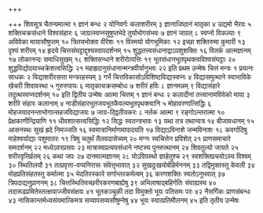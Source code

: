 +++

+++
शिवसूत्र चैतन्यमात्मा १ ज्ञानं बन्धः २ योनिवर्गः कलाशरीरम् ३
ज्ञानाधिष्ठानं मातृका ४ उद्यमो भैरवः ५
शक्तिचक्रसंधाने विश्वसंहारः ६
जाग्रत्स्वप्नसुषुप्तभेदे
तुर्याभोगसंभवः ७ ज्ञानं जाग्रत् ८ स्वप्नो विकल्पाः ९ अविवेका
मायासौषुप्तम् १० त्रितयभोक्ता वीरेशः ११ विस्मयो
योगभूमिकाः १२ इच्छा शक्तिरुमा कुमारी १३ दृश्यं शरीरम्
१४ हृदये चित्तसंघट्टाद्दृश्यस्वापदर्शनम् १५
शुद्धतत्त्वसंधानाद्वाऽपशुशक्तिः
१६ वितर्क आत्मज्ञानम् १७ लोकानन्दः समाधिसुखम् १८ शक्तिसन्धाने
शरीरोत्पत्तिः १९ भूतसंधानभूतपृथक्त्वविश्वसंघट्टाः
२० शुद्धविद्योदयाच्चक्रेशत्वसिद्धिः २१
महाह्रदानुसंधानान्मन्त्रवीर्यानुभवः
२२ इति प्रथम उन्मेषः चित्तं मन्त्रः १ प्रयत्नः साधकः २ विद्याशरीरसत्ता
मन्त्ररहस्यम् ३ गर्भे चित्तविकासोऽविशिष्टविद्यास्वप्नः ४
विद्यासमुत्थाने स्वाभाविके खेचरी शिवावस्था ५
गुरुरुपायः ६ मातृकाचक्रसम्बोधः ७ शरीरं हविः ८ ज्ञानमन्नम् ९
विद्यासंहारे तदुत्थस्वप्नदर्शनम् १० इति द्वितीय उन्मेषः आत्मा
चित्तम् १ ज्ञानं बन्धः २ कलादीनां तत्त्वानामविवेको माया ३ शरीरे संहारः
कलानाम् ४ नाडीसंहारभूतजयभूतकैवल्यभूतपृथक्त्वानि ५ मोहावरणात्सिद्धिः ६
मोहजयादनन्ताभोगात्सहजविद्याजयः ७ जाग्र-द्द्वितीयकरः ८ नर्तक आत्मा
९ रङ्गोऽन्तरात्मा १० प्रेक्षकाणीन्द्रियाणि ११ धीवशात्सत्त्वसिद्धिः १२
सिद्धः स्वतन्त्रभावः १३ यथा तत्र तथान्यत्र १४ बीजावधानम् १५ आसनस्थः
सुखं ह्रदे निमज्जति १६ स्वमात्रानिर्माणमापादयति १७ विद्याऽविनाशे
जन्मविनाशः १८ कवर्गादिषु माहेश्वर्याद्याः पशुमातरः १९ त्रिषु चतुर्थं
तैलवदासेच्यम् २० मग्नः स्वचित्तेन प्रविशेत् २१ प्राणसमाचारे समदर्शनम् २२
मध्येऽवरप्रसवः २३ मात्रास्वप्रत्ययसंधाने नष्टस्य पुनरुत्थानम् २४
शिवतुल्यो जायते २५ शरीरवृत्तिर्व्रतम् २६ कथा जपः २७
दानमात्मज्ञानम् २८ योऽविपस्थो ज्ञाहेतुश्च २९
स्वशक्तिप्रचयोऽस्य विश्वम् ३०
स्थितिलयौ ३१ तत्प्रवृत्ता-वप्यनिरासः संवेत्तृभावात् ३२
सुखदुःखयोर्बहिर्मननम् ३३ तद्विमुक्तस्तु केवली ३४
मोहप्रतिसंहतस्तु कर्मात्मा ३५
भेदतिरस्कारे सर्गान्तरकर्मत्वम् ३६ करणशक्तिः
स्वतोऽनुभवात् ३७ त्रिपदाद्यनुप्राणनम् ३८
चित्तस्थितिवच्छरीरकरणबाह्येषु ३९
अभिलाषाद्बहिर्गतिः संवाह्यस्य ४० तदारूढप्रमितेस्तत्क्षयाज्जीवसंक्षयः ४१
भूतकञ्चुकी तदा विमुक्तो भूयः पतिसमः परः ४२ नैसर्गिकः प्राणसंबन्धः ४३
नासिकान्तर्मध्यसंयमात्किमत्र सव्यापसव्यसौषुम्नेषु ४४ भूयः
स्यात्प्रतिमीलनम् ४५ इति तृतीय उन्मेषः

